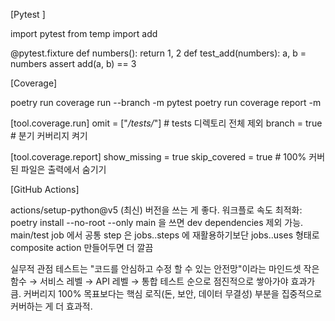[Pytest ]

import pytest
from temp import add

@pytest.fixture
def numbers():
    return 1, 2
def test_add(numbers):
    a, b = numbers
    assert add(a, b) == 3

[Coverage]

poetry run coverage run --branch -m pytest
poetry run coverage report -m

[tool.coverage.run]
omit = ["*/tests/*"]  # tests 디렉토리 전체 제외
branch = true         # 분기 커버리지 켜기

[tool.coverage.report]
show_missing = true
skip_covered = true   # 100% 커버된 파일은 출력에서 숨기기

[GitHub Actions]

actions/setup-python@v5 (최신) 버전을 쓰는 게 좋다.
워크플로 속도 최적화:
	poetry install --no-root --only main 을 쓰면 dev dependencies 제외 가능.
	main/test job 에서 공통 step 은 jobs.<job>.steps 에 재활용하기보단 jobs.<job>.uses 형태로 composite action 만들어두면 더 깔끔

실무적 관점
	테스트는 "코드를 안심하고 수정 할 수 있는 안전망"이라는 마인드셋
	작은 함수 → 서비스 레벨 → API 레벨 → 통합 테스트 순으로 점진적으로 쌓아가야 효과가 큼.
커버리지 100% 목표보다는 핵심 로직(돈, 보안, 데이터 무결성) 부분을 집중적으로 커버하는 게 더 효과적.